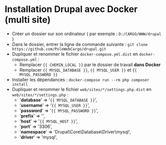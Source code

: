 
# Installation Drupal avec Docker (multi site)  
* Créer un dossier sur son ordinateur ( par exemple : `D:/CARGO/WWW/drupal` )  
* Dans le dossier, entrer la ligne de commande suivante : `git clone https://github.com/PoleWebCargo/drupal.git`  
* Dupliquer et renommer le fichier `docker-compose.yml.dist` en `docker-compose.yml` :
   * Remplacer `{{ CHEMIN_LOCAL }}` par le dossier de travail **dans Docker**
   * Remplacer `{{ MYSQL_DATABASE }}`, `{{ MYSQL_USER }}` et `{{ MYSQL_PASSWORD }}`
* Installer les dépendances : `docker-compose run --rm php composer install`
* Dupliquer et renommer le fichier `web/sites/*/settings.php.dist` en `web/sites/*/settings.php` :
	* '**database**' => '`{{ MYSQL_DATABASE }}`',  
	* '**username**' => '`{{ MYSQL_USER }}`',  
	* '**password**' => '`{{ MYSQL_PASSWORD }}`',  
	* '**prefix**' => '',  
	* '**host**' => '`{{ MYSQL_HOST }}`',  
	* '**port**' => '3306',  
	* '**namespace**' => 'Drupal\\Core\\Database\\Driver\\mysql',  
	* '**driver**' => 'mysql',  